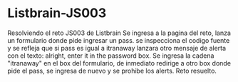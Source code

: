 # Listbrain-JS003
Resolviendo el reto JS003 de Listbrain
Se ingresa a la pagina del reto, lanza un formulario donde pide ingresar un pass.
se inspecciona el codigo fuente y se refleja que si pass es igual a itranaway lanzara
otro mensaje de alerta con el texto: alright, enter it in the password box.
Se ingresa la cadena "itranaway" en el box del formulario, de inmediato redirige a otro box donde
pide el pass, se ingresa de nuevo y se prohibe los alerts. Reto resuelto.
